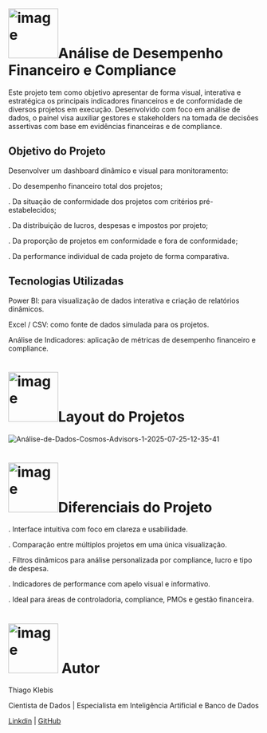 # <img width="100" height="100" alt="image" src="https://github.com/user-attachments/assets/100f3c21-cd6a-49f3-8223-2274cfb507a0" />Análise de Desempenho Financeiro e Compliance

Este projeto tem como objetivo apresentar de forma visual, interativa e estratégica os principais indicadores financeiros e de conformidade de diversos projetos em execução. Desenvolvido com foco em análise de dados, o painel visa auxiliar gestores e stakeholders na tomada de decisões assertivas com base em evidências financeiras e de compliance.

## Objetivo do Projeto

Desenvolver um dashboard dinâmico e visual para monitoramento:

. Do desempenho financeiro total dos projetos;

. Da situação de conformidade dos projetos com critérios pré-estabelecidos;

. Da distribuição de lucros, despesas e impostos por projeto;

. Da proporção de projetos em conformidade e fora de conformidade;

. Da performance individual de cada projeto de forma comparativa.


## Tecnologias Utilizadas

Power BI: para visualização de dados interativa e criação de relatórios dinâmicos.

Excel / CSV: como fonte de dados simulada para os projetos.

Análise de Indicadores: aplicação de métricas de desempenho financeiro e compliance.

# <img width="100" height="100" alt="image" src="https://github.com/user-attachments/assets/e011e60a-57ea-43bf-b998-ce8cf4318c30" />Layout do Projetos
![Análise-de-Dados-Cosmos-Advisors-_1_-2025-07-25-12-35-41](https://github.com/user-attachments/assets/64497099-e27b-4174-b568-12269e74892e)


# <img width="100" height="100" alt="image" src="https://github.com/user-attachments/assets/dbb1cc44-737d-441e-8e5e-316b8c8bcc9d" />Diferenciais do Projeto
. Interface intuitiva com foco em clareza e usabilidade.

. Comparação entre múltiplos projetos em uma única visualização.

. Filtros dinâmicos para análise personalizada por compliance, lucro e tipo de despesa.

. Indicadores de performance com apelo visual e informativo.

. Ideal para áreas de controladoria, compliance, PMOs e gestão financeira.

# <img width="100" height="100" alt="image" src="https://github.com/user-attachments/assets/f723a55b-35ed-462a-be15-37830ac80f44" /> Autor
Thiago Klebis

Cientista de Dados | Especialista em Inteligência Artificial e Banco de Dados

[Linkdin](https://www.linkedin.com/in/thiagoklebis/) | [GitHub](https://github.com/TKlebis)
